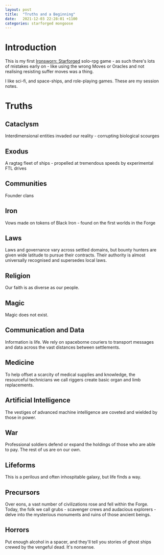 ```yaml
---
layout: post
title:  "Truths and a Beginning"
date:   2021-12-03 22:28:01 +1100
categories: starforged mongoose
---
```


# Introduction
This is my first [Ironsworn: Starforged](https://starforged.absolutetabletop.com/) solo-rpg game - as such there's lots of mistakes early on - like using the wrong Moves or Oracles and not realising resisting suffer moves was a thing.

I like sci-fi, and space-ships, and role-playing games. These are my session notes.

# Truths
## Cataclysm
Interdimensional entities invaded our reality - corrupting biological scourges

## Exodus
A ragtag fleet of ships - propelled at tremendous speeds by experimental FTL drives

## Communities
Founder clans

## Iron
Vows made on tokens of Black Iron - found on the first worlds in the Forge

## Laws
Laws and governance vary across settled domains, but bounty hunters are given wide latitude to pursue their contracts. Their authority is almost universally recognised and supersedes local laws.

## Religion
Our faith is as diverse as our people.

## Magic
Magic does not exist.

## Communication and Data
Information is life. We rely on spaceborne couriers to transport messages and data across the vast distances between settlements.

## Medicine
To help offset a scarcity of medical supplies and knowledge, the resourceful technicians we call riggers create basic organ and limb replacements.

## Artificial Intelligence
The vestiges of advanced machine intelligence are coveted and wielded by those in power.

## War
Professional soldiers defend or expand the holdings of those who are able to pay. The rest of us are on our own.

## Lifeforms
This is a perilous and often inhospitable galaxy, but life finds a way.

## Precursors
Over eons, a vast number of civilizations rose and fell within the Forge. Today, the folk we call grubs - scavenger crews and audacious explorers - delve into the mysterious monuments and ruins of those ancient beings.

## Horrors
Put enough alcohol in a spacer, and they'll tell you stories of ghost ships crewed by the vengeful dead. It's nonsense.

